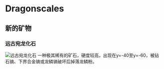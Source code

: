 # Dragonscales
## 新的矿物
### 远古宛龙化石
![远古宛龙化石](https://imgloc.com/i/ijXbWP)
一种极其稀有的矿石，硬度较高，出现在y=-40至y=-60，被钻石镐、下界合金镐或龙鳞镐破坏后掉落龙鳞粉。
